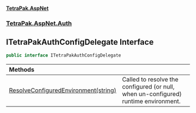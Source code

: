 #### [TetraPak.AspNet](index.md 'index')
### [TetraPak.AspNet.Auth](TetraPak_AspNet_Auth.md 'TetraPak.AspNet.Auth')
## ITetraPakAuthConfigDelegate Interface
```csharp
public interface ITetraPakAuthConfigDelegate
```

| Methods | |
| :--- | :--- |
| [ResolveConfiguredEnvironment(string)](TetraPak_AspNet_Auth_ITetraPakAuthConfigDelegate_ResolveConfiguredEnvironment(string).md 'TetraPak.AspNet.Auth.ITetraPakAuthConfigDelegate.ResolveConfiguredEnvironment(string)') | Called to resolve the configured (or null, when un-configured) runtime environment.<br/> |
